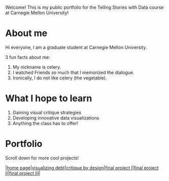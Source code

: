 Welcome! This is my public portfolio for the Telling Stories with Data course at Carnegie Mellon University!

# About me
Hi everyone, I am a graduate student at Carnegie Mellon University.

3 fun facts about me:
1. My nickname is celery.
2. I watched Friends so much that I memorized the dialogue.
3. Ironically, I do not like celery (the vegetable).

# What I hope to learn

1. Gaining visual critique strategies
2. Developing innovative data visualizations
3. Anything the class has to offer!

# Portfolio
Scroll down for more cool projects!

|[home page](https://celerysally.github.io/portfolio/home_page)|[visualizing debt](https://celerysally.github.io/portfolio/visualizing_debt)|[critique by design](https://celerysally.github.io/portfolio/critique_by_design)|[final project I](https://celerysally.github.io/portfolio/finalproject_I)|[final project II](https://celerysally.github.io/portfolio/finalproject_II)|[final project III](https://celerysally.github.io/portfolio/finalproject_III)|

